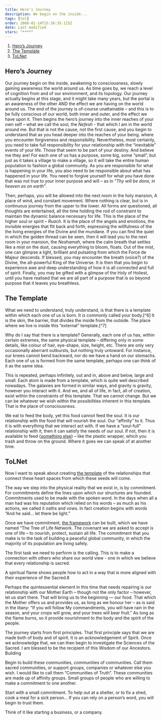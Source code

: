```yaml
---
title: Hero's Journey
description: We begin on the inside...
tags: [tol]
order: 2008-01-14T15:38:35.115Z
date: Last modified
stars: "****"
---
```


1. [Hero’s Journey](#heros-journey)
2. [The Template](#the-template)
3. [ToLNet](#tolnet)

## Hero’s Journey

Our journey begin on the inside, awakening to consciousness, slowly gaining awareness the world around us. As time goes by, we reach a level of cognition from and of our environment, and its topology. Our journey actually begins at this stage, and it might take many years, but the portal is an awareness of the other AND the effect we are having on the world around us. The end of the journey is of-course unattainable – and this is to be fully conscious of our world, both inner and outer, and the effect we have upon it. Then begins the hero’s journey into the inner reaches of your own self – what we call the soul, the _Nefesh_ - that which I am in the world around me. But that is not the cause, not the first cause, and you begin to understand that as you head deeper into the reaches of your being. where you encounter forgiveness and responsibility. Nevertheless, most certainly, you need to take full responsibility for your relationship with the “inevitable” events of your life. Those that seem to be part of your destiny. And believe me they are! For each one of us has a purpose, some big, some “small”, but just as it takes a village to make a village, so it will take the entire human population to fashion a global community. As you are responsible for what is happening in your life, you also need to be responsible about what has happened in your life. You need to forgive yourself for what you have done that was not true to your inner purpose and will – as in _“Thy will be done, in heaven as on earth”_.

Then, perhaps, you will be allowed into the next room in the holy mansion, A place of wind, and constant movement. Where nothing is clear, but is in continuous journey from the upper to the lower. All forms are questioned, all thoughts are entertained, all the time holding the rod of constraint to maintain the dynamic balance necessary for life. This is the place of the higher soul or spirit – _Ruach_. It is the place of the angels and emotions, the invisible energies that flit back and forth, espressing the willfulness of the the living energies of the Divine and the mundane. If you can find the quiet in which the golden thread can be seen, then it will lead you to the next room in your mansion, the _Neshamah_, where the calm breath that settles like a mist on the dust, causing everything to bloom, floats. Out of the mist, one can glimpse a light, brilliant and pulsating from which the Force de Majeur descends. If blessed, you may encounter the breath (voice?) of the Divine, the all-powerful King of the Universe. It is then that you begin to experience awe and deep understanding of how it is all connected and full of spirit. Finally, you may be gifted with a glimpse of the Holy of Holiest, until you have realised that we are all part of a purpose that is so beyond purpose that it leaves you breathless.

## The Template

What we need to understand, truly understand, is that there is a template within which each one of us is born. It is commonly called your body.[^6] It is the skin, the barrier, that divides the inside from the outside. The place where we live is inside this “external” template.[^7]

Why do I say that there is a template? Generally, each one of us has, within certain extremes, the same physical template – differing only in some details, like colour of hair, eye-shape, size, height, etc. There are only very occasionally aberrant outbursts, but nothing truly untoward. For instance, our knees cannot bend backward, nor do we have a hand on our stomachs. Each one of us is formed from the same template, perhaps one can think of it as the same idea.

This is repeated, perhaps infinitely, out and in, above and below, large and small. Each atom is made from a template, which is quite well described nowadays. The galaxies are formed in similar ways, and gravity is gravity, however you interact with it. And we, and all of life, in fact, all of creation, exist within the constraints of this template. That we cannot change. But we can be whatever we wish within the possibilities inherent in this template. That is the place of consciousness.

We eat to feed the body, yet this food cannot feed the soul. It is our relationship with the food that will nourish the soul. Our “affinity” to it. Thus it is with everything that we interact act with. If we have a “soul-full” relationship with it, then it can satisfy the needs of our soul. If not, then it is available to feed {[something else](sitra_achara.html)} – like the plastic wrapper, which you trash and throw on the ground. Where it goes we can speak of at another time.

## ToLNet

Now I want to speak about creating [the template](/posts/neshama/journey/index.html#the-template) of the relationships that connect these heart spaces from which these seeds will come.

The way we step into the physical reality that we exist in, is by commitment. For commitments define the lines upon which our structures are founded. Commitments used to be made with the spoken word. In the days when all a man had was his reputation which relied on his words – as much as his actions, we called it oaths and vows. In fact creation begins with words “And he said... let there be light.”

Once we have commitment, [the framework](/posts/tol/communities/) can be built, which we have named “The Tree of Life Network. The covenant we are asked to accept is one of life – to nourish, protect, sustain all life. The commitment that you make is to the task of building a peaceful global community, in which the majority of its population are living safely.

The first task we need to perform is the calling. This is to make a connection with others who share our world view - one in which we believe that every relationship is sacred.

A spiritual flame shows people how to act in a way that is more aligned with their experience of the Sacred.8

Perhaps the quintessential element in this time that needs repairing is our relationship with our Mother Earth – though not the only factor – however, let us start there. That will bring us to the beginning &mdash; our food. That which the Mother offers us and provides us, as long as we honour her – as is said in the litany: “If you will follow My commandments, you will have rain in the season, and your crops will grow, and your trees will bear fruit.” As long as the flame burns, so it provide nourishment to the body and the spirit of the people.

The journey starts from first principles. That first principle says that we are made both of body and of spirit. It is an acknowledgement of Spirit. Once we acknowledge that, we can then begin to investigate the Sciences of the Sacred. I am blessed to be the recipient of this Wisdom of our Ancestors.
Building

Begin to build these communities, communities of communities. Call them sacred communities, or support groups, companies or whatever else you wish. I would like to call them “Communities of Truth”. These communities are made up of affinity groups. Small groups of people who are willing to make a commitment to one another.

Start with a small commitment. To help out at a shelter, or to fix a shed, cook a meal for a sick person... If you can rely on a person’s word, you will begin to trust them.

Think of it like starting a business, or a company.
